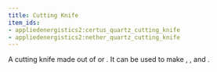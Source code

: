 ```yaml
---
title: Cutting Knife
item_ids:
- appliedenergistics2:certus_quartz_cutting_knife
- appliedenergistics2:nether_quartz_cutting_knife
---
```


A cutting knife made out of <ItemLink id="appliedenergistics2:certus_quartz_crystal"/> or <ItemLink id="minecraft:quartz"/>.
It can be used to make <ItemLink id="appliedenergistics2:name_press"/>, <ItemLink id="appliedenergistics2:cable_anchor"/>, and <ItemLink
id="appliedenergistics2:facade"/>.

<RecipeFor id="appliedenergistics2:certus_quartz_cutting_knife"/>
<RecipeFor id="appliedenergistics2:nether_quartz_cutting_knife"/>
